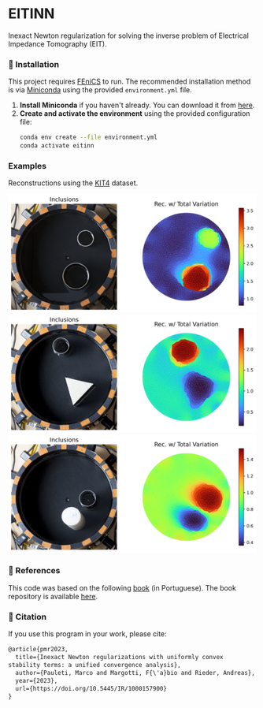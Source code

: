 # EITINN
Inexact Newton regularization for solving the inverse problem of Electrical Impedance Tomography (EIT).


### 🔧 Installation

This project requires [FEniCS](https://fenicsproject.org/) to run.
The recommended installation method is via [Miniconda](https://docs.conda.io/en/latest/miniconda.html) using the provided `environment.yml` file.

1. **Install Miniconda** if you haven't already. You can download it from [here](https://docs.conda.io/en/latest/miniconda.html).
2. **Create and activate the environment** using the provided configuration file:
   ```sh
   conda env create --file environment.yml
   conda activate eitinn
   ```


### Examples

Reconstructions using the [KIT4](https://arxiv.org/abs/1704.01178) dataset.

![REC23](https://raw.githubusercontent.com/mpauleti/eitinn/main/doc/images/rec_2_3.png)
![REC41](https://raw.githubusercontent.com/mpauleti/eitinn/main/doc/images/rec_4_1.png)
![REC44](https://raw.githubusercontent.com/mpauleti/eitinn/main/doc/images/rec_4_4.png)


### 📖 References

This code was based on the following [book](https://coloquio34.impa.br/pdf/34CBM07-eBook.pdf) (in Portuguese).
The book repository is available [here](https://github.com/HafemannE/FEIT_CBM34).


### 📘 Citation

If you use this program in your work, please cite:

```
@article{pmr2023,
  title={Inexact Newton regularizations with uniformly convex stability terms: a unified convergence analysis},
  author={Pauleti, Marco and Margotti, F{\'a}bio and Rieder, Andreas},
  year={2023},
  url={https://doi.org/10.5445/IR/1000157900}
}
```
